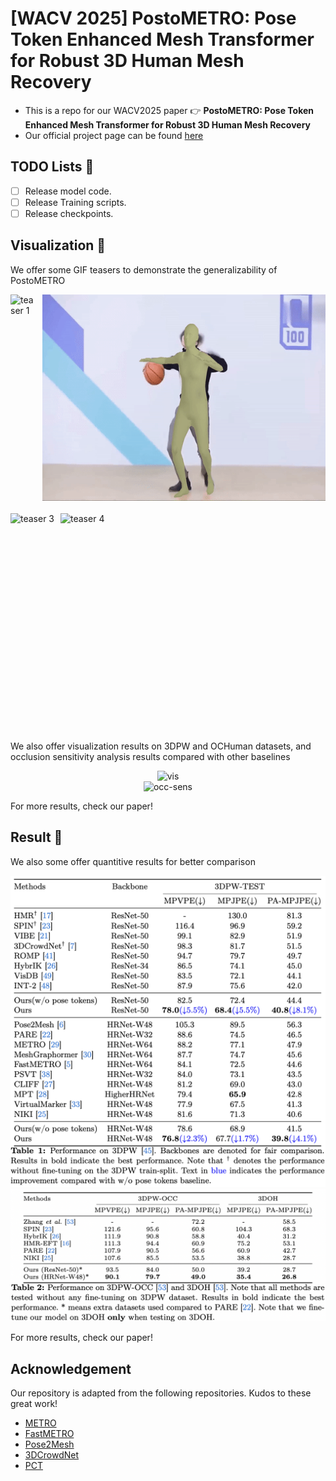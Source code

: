 # [WACV 2025] PostoMETRO: Pose Token Enhanced Mesh Transformer for Robust 3D Human Mesh Recovery

- This is a repo for our WACV2025 paper :point_right: **PostoMETRO: Pose Token Enhanced Mesh Transformer for Robust 3D Human Mesh Recovery**
- Our official project page can be found [here](https://postometro.github.io/) 

## TODO Lists :memo:

- [ ] Release model code.
- [ ] Release Training scripts.
- [ ] Release checkpoints.

## Visualization :eyes:

<!-- ![Teaser 1](./assets/teaser_narrow_1.gif) ![Teaser 2](./assets/teaser_wide_1.gif) -->
We offer some GIF teasers to demonstrate the generalizability of PostoMETRO

<div class="container is-max-desktop">
  <div class="columns is-centered has-text-centered">
    <div class="column is-full-width">
      <div style="display: flex; align-items: center;">
        <img src="./assets/teaser_narrow_1.gif" alt="teaser 1" style="height: 330px; margin-right: 10px; margin-bottom: 20px">
        <img src="./assets/teaser_wide_1.gif" alt="teaser 2" style="height: 330px; margin-bottom: 20px">
      </div>
      <div style="display: flex; align-items: center;">
        <img src="./assets/teaser_narrow_2.gif" alt="teaser 3" style="height: 330px; margin-right: 10px; margin-bottom: 20px">
        <img src="./assets/teaser_wide_2.gif" alt="teaser 4" style="height: 330px; margin-bottom: 20px">
      </div>
    </div>
  </div>
</div>

We also offer visualization results on 3DPW and OCHuman datasets, and occlusion sensitivity analysis results compared with other baselines

<div align="center">
  <img src="./assets/vis1.png" alt="vis">
</div>


<div align="center">
  <img src="./assets/occ_sens.png" alt="occ-sens">
</div>

For more results, check our paper!

## Result :rocket:

We also some offer quantitive results for better comparison

<div align="center">
  <img src="./assets/tab1.png" alt="result1">
  <img src="./assets/tab2.png" alt="result2">
</div>

For more results, check our paper!

## Acknowledgement

Our repository is adapted from the following repositories. Kudos to these great work!
- [METRO](https://github.com/microsoft/MeshTransformer)
- [FastMETRO](https://github.com/postech-ami/FastMETRO)
- [Pose2Mesh](https://github.com/hongsukchoi/Pose2Mesh_RELEASE)
- [3DCrowdNet](https://github.com/hongsukchoi/3DCrowdNet_RELEASE)
- [PCT](https://github.com/Gengzigang/PCT)
